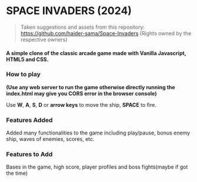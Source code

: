 # SPACE INVADERS (2024)
> Taken suggestions and assets from this repository: https://github.com/haider-sama/Space-Invaders
> (Rights owned by the respective owners)

#### A simple clone of the classic arcade game made with Vanilla Javascript, HTML5 and CSS.

### How to play
**(Use any web server to run the game otherwise directly running the index.html may give you CORS error in the browser console)**

Use **W**, **A**, **S**, **D** or **arrow keys** to move the ship, **SPACE** to fire.

### Features Added
Added many functionalities to the game including play/pause, bonus enemy ship, waves of enemies, scores, etc.

### Features to Add
Bases in the game, high score, player profiles and boss fights(maybe if got the time)
